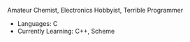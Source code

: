 Amateur Chemist, Electronics Hobbyist, Terrible Programmer

- Languages: C
- Currently Learning: C++, Scheme
